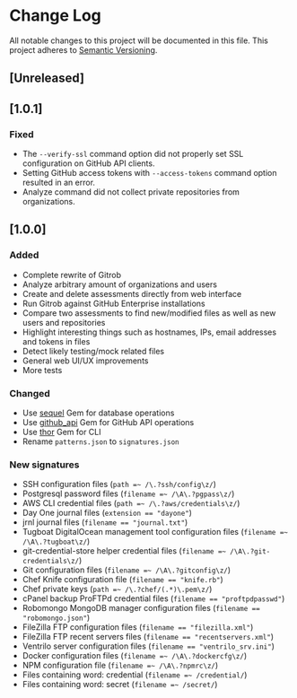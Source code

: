 # Change Log
All notable changes to this project will be documented in this file.
This project adheres to [Semantic Versioning](http://semver.org/).

## [Unreleased]

## [1.0.1]
### Fixed
 - The `--verify-ssl` command option did not properly set SSL configuration
   on GitHub API clients.
 - Setting GitHub access tokens with `--access-tokens` command option resulted
   in an error.
 - Analyze command did not collect private repositories from organizations.

## [1.0.0]
### Added
 - Complete rewrite of Gitrob
 - Analyze arbitrary amount of organizations and users
 - Create and delete assessments directly from web interface
 - Run Gitrob against GitHub Enterprise installations
 - Compare two assessments to find new/modified files as well as new users and repositories
 - Highlight interesting things such as hostnames, IPs, email addresses and tokens in files
 - Detect likely testing/mock related files
 - General web UI/UX improvements
 - More tests

### Changed
 - Use [sequel](https://rubygems.org/gems/sequel) Gem for database operations
 - Use [github_api](https://rubygems.org/gems/github_api) Gem for GitHub API operations
 - Use [thor](https://rubygems.org/gems/thor) Gem for CLI
 - Rename `patterns.json` to `signatures.json`

### New signatures
 - SSH configuration files (`path =~ /\.?ssh/config\z/`)
 - Postgresql password files (`filename =~ /\A\.?pgpass\z/`)
 - AWS CLI credential files (`path =~ /\.?aws/credentials\z/`)
 - Day One journal files (`extension == "dayone"`)
 - jrnl journal files (`filename == "journal.txt"`)
 - Tugboat DigitalOcean management tool configuration files (`filename =~ /\A\.?tugboat\z/`)
 - git-credential-store helper credential files (`filename =~ /\A\.?git-credentials\z/`)
 - Git configuration files (`filename =~ /\A\.?gitconfig\z/`)
 - Chef Knife configuration file (`filename == "knife.rb"`)
 - Chef private keys (`path =~ /\.?chef/(.*)\.pem\z/`)
 - cPanel backup ProFTPd credential files (`filename == "proftpdpasswd"`)
 - Robomongo MongoDB manager configuration files (`filename == "robomongo.json"`)
 - FileZilla FTP configuration files (`filename == "filezilla.xml"`)
 - FileZilla FTP recent servers files (`filename == "recentservers.xml"`)
 - Ventrilo server configuration files (`filename == "ventrilo_srv.ini"`)
 - Docker configuration files (`filename =~ /\A\.?dockercfg\z/`)
 - NPM configuration file (`filename =~ /\A\.?npmrc\z/`)
 - Files containing word: credential (`filename =~ /credential/`)
 - Files containing word: secret (`filename =~ /secret/`)
